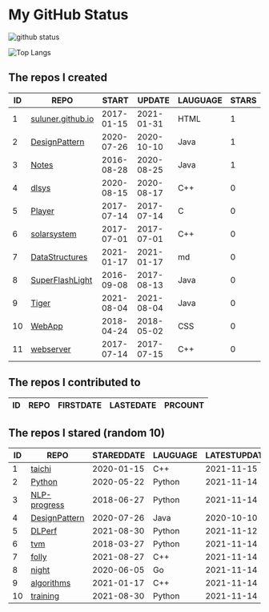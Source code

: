 # My GitHub Status

<img src="https://github-readme-stats-1.yihong0618.vercel.app/api?username=ThaddeusJiang&show_icons=true&&&hide_title=true&count_private=true" alt="github status" />

![Top Langs](https://github-readme-stats-1.yihong0618.vercel.app/api/top-langs/?username=ThaddeusJiang&layout=compact)

<!--START_SECTION:my_github-->
## The repos I created
| ID |                               REPO                                |   START    |   UPDATE   | LAUGUAGE | STARS |
|----|-------------------------------------------------------------------|------------|------------|----------|-------|
|  1 | [suluner.github.io](https://github.com/suluner/suluner.github.io) | 2017-01-15 | 2021-01-31 | HTML     |     1 |
|  2 | [DesignPattern](https://github.com/suluner/DesignPattern)         | 2020-07-26 | 2020-10-10 | Java     |     1 |
|  3 | [Notes](https://github.com/suluner/Notes)                         | 2016-08-28 | 2020-08-25 | Java     |     1 |
|  4 | [dlsys](https://github.com/suluner/dlsys)                         | 2020-08-15 | 2020-08-17 | C++      |     0 |
|  5 | [Player](https://github.com/suluner/Player)                       | 2017-07-14 | 2017-07-14 | C        |     0 |
|  6 | [solarsystem](https://github.com/suluner/solarsystem)             | 2017-07-01 | 2017-07-01 | C++      |     0 |
|  7 | [DataStructures](https://github.com/suluner/DataStructures)       | 2021-01-17 | 2021-01-17 | md       |     0 |
|  8 | [SuperFlashLight](https://github.com/suluner/SuperFlashLight)     | 2016-09-08 | 2017-08-13 | Java     |     0 |
|  9 | [Tiger](https://github.com/suluner/Tiger)                         | 2021-08-04 | 2021-08-04 | Java     |     0 |
| 10 | [WebApp](https://github.com/suluner/WebApp)                       | 2018-04-24 | 2018-05-02 | CSS      |     0 |
| 11 | [webserver](https://github.com/suluner/webserver)                 | 2017-07-14 | 2017-07-15 | C++      |     0 |

## The repos I contributed to
| ID | REPO | FIRSTDATE | LASTEDATE | PRCOUNT |
|----|------|-----------|-----------|---------|

## The repos I stared (random 10)
| ID |                              REPO                              | STAREDDATE | LAUGUAGE | LATESTUPDATE |
|----|----------------------------------------------------------------|------------|----------|--------------|
|  1 | [taichi](https://github.com/taichi-dev/taichi)                 | 2020-01-15 | C++      | 2021-11-15   |
|  2 | [Python](https://github.com/TheAlgorithms/Python)              | 2020-05-22 | Python   | 2021-11-14   |
|  3 | [NLP-progress](https://github.com/sebastianruder/NLP-progress) | 2018-06-27 | Python   | 2021-11-14   |
|  4 | [DesignPattern](https://github.com/suluner/DesignPattern)      | 2020-07-26 | Java     | 2020-10-10   |
|  5 | [DLPerf](https://github.com/Oneflow-Inc/DLPerf)                | 2021-08-30 | Python   | 2021-11-12   |
|  6 | [tvm](https://github.com/apache/tvm)                           | 2018-03-27 | Python   | 2021-11-14   |
|  7 | [folly](https://github.com/facebook/folly)                     | 2021-08-27 | C++      | 2021-11-14   |
|  8 | [night](https://github.com/talkgo/night)                       | 2020-06-05 | Go       | 2021-11-14   |
|  9 | [algorithms](https://github.com/xtaci/algorithms)              | 2021-01-17 | C++      | 2021-11-14   |
| 10 | [training](https://github.com/mlcommons/training)              | 2021-08-30 | Python   | 2021-11-14   |

<!--END_SECTION:my_github-->